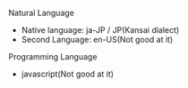 Natural Language
- Native language: ja-JP / JP(Kansai dialect)
- Second Language: en-US(Not good at it)

Programming Language
- javascript(Not good at it)
<!---
ComradeAdmiral43/ComradeAdmiral43 is a ✨ special ✨ repository because its `README.md` (this file) appears on your GitHub profile.
You can click the Preview link to take a look at your changes.
--->
